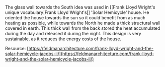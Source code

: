 ---
---

The glass wall towards the South idea was used in [[Frank Lloyd Wright's unique vocabulary|Frank Lloyd Wright's]] 'Solar Hemicycle' house. He oriented the house towards the sun so it could benefit from as much heating as possible, while towards the North he made a thick structural wall covered in earth. This thick wall from the back stored the heat accumulated during the day and released it during the night. This design is very sustainable, as it reduces the energy costs of the house.

Resource: [https://feldmanarchitecture.com/frank-lloyd-wright-and-the-solar-hemicycle-jacobs-ii/](https://feldmanarchitecture.com/frank-lloyd-wright-and-the-solar-hemicycle-jacobs-ii/)